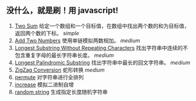 
## 没什么，就是刷！用 javascript!

1. [Two Sum](towsum.md) 给定一个数组和一个目标值，在数组中找出两个数的和为目标值，返回两个数的下标。  _simple_
2. [Add Two Numbers](addtwonumbers.md) 使用单链模拟两数相加。  _medium_
3. [Longest Substring Without Repeating Characters](longestsubstringlength.md) 找出字符串中连续的不包含重复字母的最长字符串长度。  _medium_
5. [Longest Palindromic Substring](longestPalindromicSubstring.md) 找出字符串中最长的回文字符串。  _medium_
6. [ZigZag Conversion](ZigZagConversion.md) 蛇形转换 _medium_
7. [permute](permute.md) 对字符串进行全排列
8. [increase](increase.md) 模拟二进制自增
9. [random string](randomString.md) 生成指定长度随机字符串
